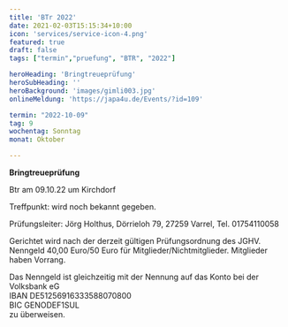 ```yaml
---
title: 'BTr 2022'
date: 2021-02-03T15:15:34+10:00
icon: 'services/service-icon-4.png'
featured: true
draft: false
tags: ["termin","pruefung", "BTR", "2022"]

heroHeading: 'Bringtreueprüfung'
heroSubHeading: ''
heroBackground: 'images/gimli003.jpg'
onlineMeldung: 'https://japa4u.de/Events/?id=109'

termin: "2022-10-09"
tag: 9
wochentag: Sonntag
monat: Oktober

---
```


**Bringtreueprüfung**  

Btr am 09.10.22 um Kirchdorf


Treffpunkt: wird noch bekannt gegeben.

Prüfungsleiter: Jörg Holthus, Dörrieloh 79, 27259 Varrel, Tel. 01754110058

Gerichtet wird nach der derzeit gültigen Prüfungsordnung des JGHV. Nenngeld 40,00 Euro/50 Euro für Mitglieder/Nichtmitglieder. Mitglieder haben Vorrang.

Das Nenngeld ist gleichzeitig mit der Nennung auf das Konto bei der Volksbank eG  
IBAN DE51256916333588070800  
BIC GENODEF1SUL  
zu überweisen.  
